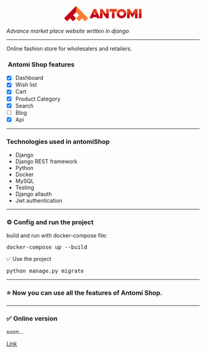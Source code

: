 <p>
<p align="center">
<img src="https://github.com/MohammadOshkooh/Antomi-Shop/blob/master/static/img/logo/logo.png?raw=true" alt="PicoStyle" width="40%">
</p>

  <p>
    <i>
    Advance market place website written in django
    </i>
  </p>

  <hr>

<p>
Online fashion store for wholesalers and retailers. <br>
</p>

<h3>
️ Antomi Shop features 
</h3>

- [X] Dashboard
- [X] Wish list
- [X] Cart
- [X] Product Category
- [X] Search
- [ ] Blog
- [X] Api

<hr>

<h3>
Technologies used in antomiShop
</h3>

<ul>
  <li>Django</li>
  <li>Django REST framework</li>
  <li>Python</li>
  <li>Docker</li>
  <li>MySQL</li>
  <li>Testing</li>
  <li>Django allauth</li>
  <li>Jwt authentication</li>
</ul>

<hr>

<h3>
⚙️ Config and run the project
</h3>

<p>
build and run with docker-compose file:
</p>
<pre>
docker-compose up --build
</pre>
<p>

✅ Use the project
</h3>

<pre>
python manage.py migrate
</pre>

<hr>
<h3>
⭐️ Now you can use all the features of Antomi Shop.
</h3>

<hr>
<h3>
✅ Online version
</h3>
<p>soon...</p>
<a href="https://mohammadoshkooh.pythonanywhere.com/" target="_blank">Link</a>


